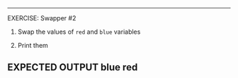 ---------------------------------------------------------
EXERCISE: Swapper #2

 1. Swap the values of `red` and `blue` variables

 2. Print them

EXPECTED OUTPUT
 blue red
---------------------------------------------------------